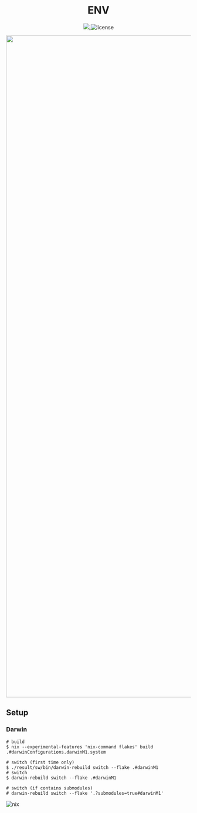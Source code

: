 <div align="center">
<h1>ENV</h1>
<p align="center">
<a href="https://nixos.org">
<img src="https://img.shields.io/badge/channel-unstable-white?style=flat&logo=NixOS&logoColor">
</a>
<img alt="license" src="https://img.shields.io/github/license/ttak0422/ENV">
</p>

<img width="1800" alt="image" src="https://user-images.githubusercontent.com/15827817/220372689-fb0e4c6c-639c-4ed8-ab10-4a40b590dc1e.png">


</div>

## Setup

### Darwin

```
# build
$ nix --experimental-features 'nix-command flakes' build .#darwinConfigurations.darwinM1.system

# switch (first time only)
$ ./result/sw/bin/darwin-rebuild switch --flake .#darwinM1
# switch
$ darwin-rebuild switch --flake .#darwinM1

# switch (if contains submodules)
# darwin-rebuild switch --flake '.?submodules=true#darwinM1'
```

<img alt="nix" src="https://builtwithnix.org/badge.svg">
